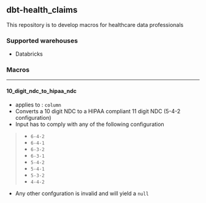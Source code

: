 ## dbt-health_claims
This repository is to develop macros for healthcare data professionals

### Supported warehouses
- Databricks

### Macros
-----
#### 10_digit_ndc_to_hipaa_ndc
- applies to : `column`
- Converts a 10 digit NDC to a HIPAA compliant 11 digit NDC (5-4-2 configuration)
- Input has to comply with any of the following configuration
> - `6-4-2`
> - `6-4-1`
> - `6-3-2`
> - `6-3-1`
> - `5-4-2`
> - `5-4-1`
> - `5-3-2`
> - `4-4-2`
- Any other confguration is invalid and will yield a `null`
